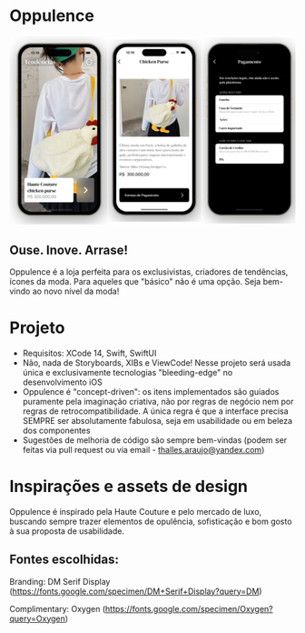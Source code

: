 # Oppulence
![](./readme-assets/screenshots.png)

## Ouse. Inove. Arrase!
Oppulence é a loja perfeita para os exclusivistas, criadores de tendências, ícones da moda. Para aqueles que "básico" não é uma opção. Seja bem-vindo ao novo nível da moda!

# Projeto

- Requisitos: XCode 14, Swift, SwiftUI
- Não, nada de Storyboards, XIBs e ViewCode! Nesse projeto será usada única e exclusivamente tecnologias "bleeding-edge" no desenvolvimento iOS
- Oppulence é "concept-driven": os itens implementados são guiados puramente pela imaginação criativa, não por regras de negócio nem por regras de retrocompatibilidade. A única regra é que a interface precisa SEMPRE ser absolutamente fabulosa, seja em usabilidade ou em beleza dos componentes
- Sugestões de melhoria de código são sempre bem-vindas (podem ser feitas via pull request ou via email - thalles.araujo@yandex.com)

# Inspirações e assets de design

Oppulence é inspirado pela Haute Couture e pelo mercado de luxo, buscando sempre trazer elementos de opulência, sofisticação e bom gosto à sua proposta de usabilidade.

## Fontes escolhidas:

Branding: DM Serif Display (https://fonts.google.com/specimen/DM+Serif+Display?query=DM)

Complimentary: Oxygen (https://fonts.google.com/specimen/Oxygen?query=Oxygen)


